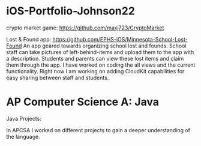 # iOS-Portfolio-Johnson22

crypto market game:
https://github.com/maxj723/CryptoMarket


Lost & Found app:
https://github.com/EPHS-iOS/Minnesota-School-Lost-Found
An app geared towards organizing school lost and founds. School staff can take pictures of left-behind-items and upload them to the app with a description. Students and parents can view these lost items and claim them through the app.
I have worked on coding the all views and the current functionality. Right now I am working on adding CloudKit capabilities for easy sharing between staff and students.


# AP Computer Science A: Java


Java Projects: 

In APCSA I worked on different projects to gain a deeper understanding of the language.
